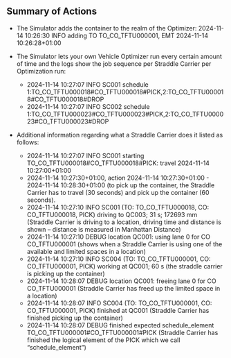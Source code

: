 ## Summary of Actions


- The Simulator adds the container to the realm of the Optimizer: 2024-11-14 10:26:30 INFO adding TO TO_CO_TFTU000001, EMT 2024-11-14 10:26:28+01:00
- The Simulator lets your own Vehicle Optimizer run every certain amount of time and the logs show the job sequence per Straddle Carrier per Optimization run:
    - 2024-11-14 10:27:07 INFO SC001 schedule 1:TO_CO_TFTU000018#CO_TFTU000018#PICK,2:TO_CO_TFTU000018#CO_TFTU000018#DROP
    - 2024-11-14 10:27:07 INFO SC002 schedule 1:TO_CO_TFTU000023#CO_TFTU000023#PICK,2:TO_CO_TFTU000023#CO_TFTU000023#DROP

- Additional information regarding what a Straddle Carrier does it listed as follows:
    - 2024-11-14 10:27:07 INFO SC001 starting TO_CO_TFTU000018#CO_TFTU000018#PICK: travel 2024-11-14 10:27:00+01:00
    - 2024-11-14 10:27:30+01:00, action 2024-11-14 10:27:30+01:00 - 2024-11-14 10:28:30+01:00 (to pick up the container, the Straddle Carrier has to travel (30 seconds) and pick up the container (60 seconds).
    - 2024-11-14 10:27:10 INFO SC001 (TO: TO_CO_TFTU000018, CO: CO_TFTU000018, PICK) driving to QC003; 31 s; 172693 mm (Straddle Carrier is driving to a location, driving time and distance is shown – distance is measured in Manhattan Distance)
    - 2024-11-14 10:27:10 DEBUG location QC001: using lane 0 for CO CO_TFTU000001 (shows when a Straddle Carrier is using one of the available and limited spaces in a location)
    - 2024-11-14 10:27:10 INFO SC004 (TO: TO_CO_TFTU000001, CO: CO_TFTU000001, PICK) working at QC001; 60 s (the straddle carrier is picking up the container)
    - 2024-11-14 10:28:07 DEBUG location QC001: freeing lane 0 for CO CO_TFTU000001 (Straddle Carrier has freed up the limited space in a location)
    - 2024-11-14 10:28:07 INFO SC004 (TO: TO_CO_TFTU000001, CO: CO_TFTU000001, PICK) finished at QC001 (Straddle Carrier has finished picking up the container)
    - 2024-11-14 10:28:07 DEBUG finished expected schedule_element TO_CO_TFTU000001#CO_TFTU000001#PICK (Straddle Carrier has finished the logical element of the PICK which we call “schedule_element”)